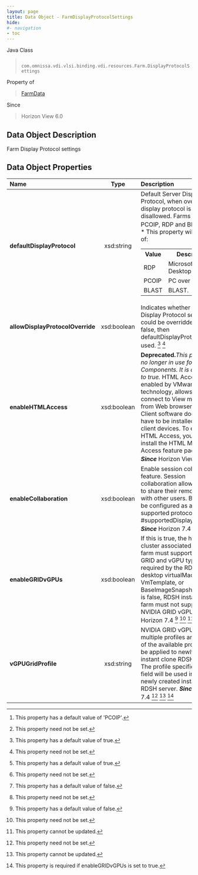 ```yaml
---
layout: page
title: Data Object - FarmDisplayProtocolSettings
hide:
#- navigation
- toc
---
```






Java Class
> ` com.omnissa.vdi.vlsi.binding.vdi.resources.Farm.DisplayProtocolSettings`

Property of
> [FarmData](vdi.resources.Farm.FarmData.md#field_detail)

Since
> Horizon View 6.0


## Data Object Description

Farm Display Protocol settings

## Data Object Properties

 Name | Type | Description
:---|:---:|:---
**defaultDisplayProtocol**|  xsd:string|  Default Server Display Protocol, when override display protocol is disallowed. Farms support PCOIP, RDP and BLAST. [^111] [^1] <br>* This property will be one of:<br><table><tr><th>Value</th><th>Description</th></tr><tr><td>RDP</td><td>Microsoft Remote Desktop Protocol.</td></tr><tr><td>PCOIP</td><td>PC over IP.</td></tr><tr><td>BLAST</td><td>BLAST.</td></tr></table>
**allowDisplayProtocolOverride**|  xsd:boolean|  Indicates whether the Display Protocol settings could be overridden. If set to false, then defaultDisplayProtocol is used. [^6] [^1]
**enableHTMLAccess**|  xsd:boolean| **Deprecated.**_This property is no longer in use for Horizon Components. It is always set to true._ HTML Access, enabled by VMware Blast technology, allows users to connect to View machines from Web browsers. View Client software does not have to be installed on the client devices. To enable HTML Access, you must install the HTML Machine Access feature pack. <br>**_Since_** Horizon View 6.1 [^6] [^1]
**enableCollaboration**|  xsd:boolean|  Enable session collaboration feature. Session collaboration allows a user to share their remote session with other users. Blast must be configured as a supported protocol in #supportedDisplayProtocols.  **_Since_** Horizon 7.4 [^5] [^1]
**enableGRIDvGPUs**|  xsd:boolean|  If this is true, the host or cluster associated with the farm must support NVIDIA GRID and vGPU types required by the RDSH desktop virtualMachines, VmTemplate, or BaseImageSnapshot. If this is false, RDSH instant clone farm must not support NVIDIA GRID vGPUs.  **_Since_** Horizon 7.4 [^5] [^1] [^2]
**vGPUGridProfile**|  xsd:string|  NVIDIA GRID vGPUs have multiple profiles and any one of the available profiles can be applied to newly created instant clone RDSH desktop. The profile specified in this field will be used in the newly created instant clone RDSH server.  **_Since_** Horizon 7.4 [^1] [^2] [^112]


 


[^1]: This property need not be set.
[^2]: This property cannot be updated.
[^5]: This property has a default value of false.
[^6]: This property has a default value of true.
[^111]: This property has a default value of 'PCOIP'.
[^112]: This property is required if enableGRIDvGPUs is set to true.